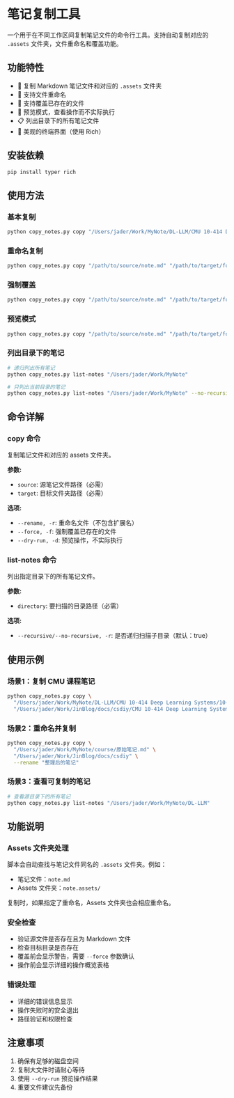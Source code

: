# 笔记复制工具

一个用于在不同工作区间复制笔记文件的命令行工具。支持自动复制对应的 `.assets` 文件夹，文件重命名和覆盖功能。

## 功能特性

- 🚀 复制 Markdown 笔记文件和对应的 `.assets` 文件夹
- 📝 支持文件重命名
- 🔄 支持覆盖已存在的文件
- 👀 预览模式，查看操作而不实际执行
- 📋 列出目录下的所有笔记文件
- 🎨 美观的终端界面（使用 Rich）

## 安装依赖

```bash
pip install typer rich
```

## 使用方法

### 基本复制

```bash
python copy_notes.py copy "/Users/jader/Work/MyNote/DL-LLM/CMU 10-414 Deep Learning Systems/note.md" "/Users/jader/Work/JinBlog/docs/csdiy/CMU 10-414 Deep Learning Systems"
```

### 重命名复制

```bash
python copy_notes.py copy "/path/to/source/note.md" "/path/to/target/folder" --rename "new_name"
```

### 强制覆盖

```bash
python copy_notes.py copy "/path/to/source/note.md" "/path/to/target/folder" --force
```

### 预览模式

```bash
python copy_notes.py copy "/path/to/source/note.md" "/path/to/target/folder" --dry-run
```

### 列出目录下的笔记

```bash
# 递归列出所有笔记
python copy_notes.py list-notes "/Users/jader/Work/MyNote"

# 只列出当前目录的笔记
python copy_notes.py list-notes "/Users/jader/Work/MyNote" --no-recursive
```

## 命令详解

### copy 命令

复制笔记文件和对应的 assets 文件夹。

**参数:**

- `source`: 源笔记文件路径（必需）
- `target`: 目标文件夹路径（必需）

**选项:**

- `--rename, -r`: 重命名文件（不包含扩展名）
- `--force, -f`: 强制覆盖已存在的文件
- `--dry-run, -d`: 预览操作，不实际执行

### list-notes 命令

列出指定目录下的所有笔记文件。

**参数:**

- `directory`: 要扫描的目录路径（必需）

**选项:**

- `--recursive/--no-recursive, -r`: 是否递归扫描子目录（默认：true）

## 使用示例

### 场景1：复制 CMU 课程笔记

```bash
python copy_notes.py copy \
  "/Users/jader/Work/MyNote/DL-LLM/CMU 10-414 Deep Learning Systems/10-414_深度学习系统课程笔记.md" \
  "/Users/jader/Work/JinBlog/docs/csdiy/CMU 10-414 Deep Learning Systems"
```

### 场景2：重命名并复制

```bash
python copy_notes.py copy \
  "/Users/jader/Work/MyNote/course/原始笔记.md" \
  "/Users/jader/Work/JinBlog/docs/csdiy" \
  --rename "整理后的笔记"
```

### 场景3：查看可复制的笔记

```bash
# 查看源目录下的所有笔记
python copy_notes.py list-notes "/Users/jader/Work/MyNote/DL-LLM"
```

## 功能说明

### Assets 文件夹处理

脚本会自动查找与笔记文件同名的 `.assets` 文件夹。例如：

- 笔记文件：`note.md`
- Assets 文件夹：`note.assets/`

复制时，如果指定了重命名，Assets 文件夹也会相应重命名。

### 安全检查

- 验证源文件是否存在且为 Markdown 文件
- 检查目标目录是否存在
- 覆盖前会显示警告，需要 `--force` 参数确认
- 操作前会显示详细的操作概览表格

### 错误处理

- 详细的错误信息显示
- 操作失败时的安全退出
- 路径验证和权限检查

## 注意事项

1. 确保有足够的磁盘空间
2. 复制大文件时请耐心等待
3. 使用 `--dry-run` 预览操作结果
4. 重要文件建议先备份
